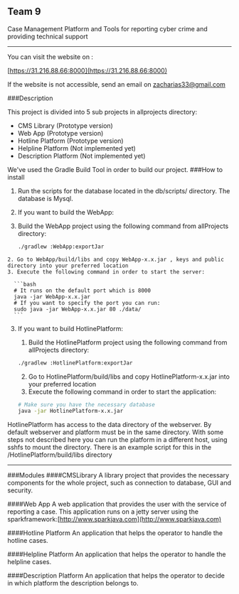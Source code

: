 Team 9
----------------------

Case Management Platform and Tools  for reporting cyber crime and providing technical support

___

You can visit the website on :

[https://31.216.88.66:8000](https://31.216.88.66:8000)

If the website is not accessible, send an email on zacharias33@gmail.com

###Description

This project is divided into 5 sub projects in allprojects directory:
*   CMS Library (Prototype version)
*   Web App (Prototype version)
*   Hotline Platform (Prototype version)
*   Helpline Platform (Not implemented yet)
*   Description Platform (Not implemented yet)

We've used the Gradle Build Tool in order to build our project.
###How to install
1. Run the scripts for the database located in the db/scripts/ directory. The database is Mysql.
2. If you want to build the WebApp:
  1. Build the WebApp project using the following command from allProjects directory:

      ```bash
      ./gradlew :WebApp:exportJar
      ```
    2. Go to WebApp/build/libs and copy WebApp-x.x.jar , keys and public directory into your preferred location
    3. Execute the following command in order to start the server:

      ```bash
      # It runs on the default port which is 8000
      java -jar WebApp-x.x.jar
      # If you want to specify the port you can run:
      sudo java -jar WebApp-x.x.jar 80 ./data/
      ```
3. If you want to build HotlinePlatform:
    1. Build the HotlinePlatform project using the following command from allProjects directory:

      ```bash
      ./gradlew :HotlinePlatform:exportJar
      ```
    2. Go to HotlinePlatform/build/libs and copy HotlinePlatform-x.x.jar  into your preferred location
    3. Execute the following command in order to start the application:

      ```bash
      # Make sure you have the necessary database
      java -jar HotlinePlatform-x.x.jar
      ```

HotlinePlatform has access to the data directory of the webserver. By default webserver and platform must be in the same directory.
With some steps not described here you can run the platform in a different host, using sshfs to mount the directory. There is an example script for this in the /HotlinePlatform/build/libs directory

___
###Modules
####CMSLibrary
A library project that provides the necessary components for the whole project, such as connection to database,
GUI and security.

####Web App
A web application that provides the user with the service of reporting a case.
This application runs on a jetty server using the sparkframework:[http://www.sparkjava.com](http://www.sparkjava.com)

####Hotline Platform
An application that helps the operator to handle the hotline cases.


####Helpline Platform
An application that helps the operator to handle the helpline cases.

####Description Platform
An application that helps the operator to decide in which platform the description belongs to.




